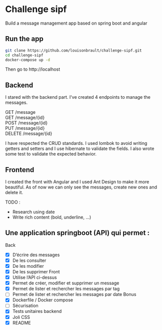 # Challenge sipf
 Build a message management app based on spring boot and angular

## Run the app
```sh
git clone https://github.com/louisonbrault/challenge-sipf.git
cd challenge-sipf
docker-compose up -d
```

Then go to http://localhost

## Backend
I stared with the backend part. I've created 4 endpoints to manage the messages.

GET /message <br>
GET /message/{id} <br>
POST /message/{id} <br>
PUT /message/{id} <br>
DELETE /message/{id} <br>

I have respected the CRUD standards. I used lombok to avoid writing getters and setters and I use hibernate to validate the fields. I also wrote some test to validate the expected behavior.

## Frontend
I created the front with Angular and I used Ant Design to make it more beautiful. As of now we can only see the messages, create new ones and delete it.

TODO :
- Research using date
- Write rich content (bold, underline, ...)

## Une application springboot (API) qui permet :
Back
- [x] D’écrire des messages
- [x] De les consulter
- [x] De les modifier
- [x] De les supprimer
Front
- [x] Utilise l’API ci-dessus
- [x] Permet de créer, modifier et supprimer un message
- [x] Permet de lister et rechercher les messages par tag
- [ ] Permet de lister et rechercher les messages par date
Bonus
- [x] Dockerfile / Docker compose
- [ ] Sécurisation
- [x] Tests unitaires backend
- [x] Joli CSS
- [x] README

